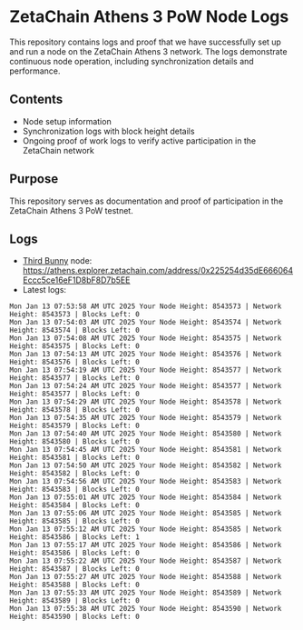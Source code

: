 # ZetaChain Athens 3 PoW Node Logs
This repository contains logs and proof that we have successfully set up and run a node on the ZetaChain Athens 3 network. The logs demonstrate continuous node operation, including synchronization details and performance.

## Contents
- Node setup information
- Synchronization logs with block height details
- Ongoing proof of work logs to verify active participation in the ZetaChain network

## Purpose
This repository serves as documentation and proof of participation in the ZetaChain Athens 3 PoW testnet.

## Logs

- [Third Bunny](https://thirdbunny.xyz/) node: https://athens.explorer.zetachain.com/address/0x225254d35dE666064Eccc5ce16eF1D8bF8D7b5EE
- Latest logs:
```
Mon Jan 13 07:53:58 AM UTC 2025 Your Node Height: 8543573 | Network Height: 8543573 | Blocks Left: 0
Mon Jan 13 07:54:03 AM UTC 2025 Your Node Height: 8543574 | Network Height: 8543574 | Blocks Left: 0
Mon Jan 13 07:54:08 AM UTC 2025 Your Node Height: 8543575 | Network Height: 8543575 | Blocks Left: 0
Mon Jan 13 07:54:13 AM UTC 2025 Your Node Height: 8543576 | Network Height: 8543576 | Blocks Left: 0
Mon Jan 13 07:54:19 AM UTC 2025 Your Node Height: 8543577 | Network Height: 8543577 | Blocks Left: 0
Mon Jan 13 07:54:24 AM UTC 2025 Your Node Height: 8543577 | Network Height: 8543577 | Blocks Left: 0
Mon Jan 13 07:54:29 AM UTC 2025 Your Node Height: 8543578 | Network Height: 8543578 | Blocks Left: 0
Mon Jan 13 07:54:35 AM UTC 2025 Your Node Height: 8543579 | Network Height: 8543579 | Blocks Left: 0
Mon Jan 13 07:54:40 AM UTC 2025 Your Node Height: 8543580 | Network Height: 8543580 | Blocks Left: 0
Mon Jan 13 07:54:45 AM UTC 2025 Your Node Height: 8543581 | Network Height: 8543581 | Blocks Left: 0
Mon Jan 13 07:54:50 AM UTC 2025 Your Node Height: 8543582 | Network Height: 8543582 | Blocks Left: 0
Mon Jan 13 07:54:56 AM UTC 2025 Your Node Height: 8543583 | Network Height: 8543583 | Blocks Left: 0
Mon Jan 13 07:55:01 AM UTC 2025 Your Node Height: 8543584 | Network Height: 8543584 | Blocks Left: 0
Mon Jan 13 07:55:06 AM UTC 2025 Your Node Height: 8543585 | Network Height: 8543585 | Blocks Left: 0
Mon Jan 13 07:55:12 AM UTC 2025 Your Node Height: 8543585 | Network Height: 8543586 | Blocks Left: 1
Mon Jan 13 07:55:17 AM UTC 2025 Your Node Height: 8543586 | Network Height: 8543586 | Blocks Left: 0
Mon Jan 13 07:55:22 AM UTC 2025 Your Node Height: 8543587 | Network Height: 8543587 | Blocks Left: 0
Mon Jan 13 07:55:27 AM UTC 2025 Your Node Height: 8543588 | Network Height: 8543588 | Blocks Left: 0
Mon Jan 13 07:55:33 AM UTC 2025 Your Node Height: 8543589 | Network Height: 8543589 | Blocks Left: 0
Mon Jan 13 07:55:38 AM UTC 2025 Your Node Height: 8543590 | Network Height: 8543590 | Blocks Left: 0
```
